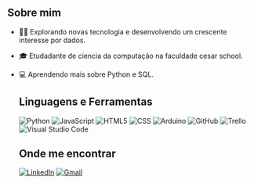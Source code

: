 ## Sobre mim

- 👩‍💻 Explorando novas tecnologia e desenvolvendo um crescente interesse por dados.
- 🎓 Etudadante de ciencia da computação na faculdade cesar school.
- 💻 Aprendendo mais sobre Python e SQL.

  ## Linguagens e Ferramentas
  

  ![Python](https://img.shields.io/badge/Python-3776ab?style=for-the-badge&logo=python&logoColor=white)
  ![JavaScript](https://img.shields.io/badge/-JavaScript-333333?style=flat&logo=javascript)
  ![HTML5](https://img.shields.io/badge/-HTML5-333333?style=flat&logo=HTML5)
  ![CSS](https://img.shields.io/badge/-CSS-333333?style=flat&logo=CSS3&logoColor=1572B6)
  ![Arduino](https://img.shields.io/badge/Arduino-00979D?style=for-the-badge&logo=arduino&logoColor=white)
  ![GitHub](https://img.shields.io/badge/-GitHub-333333?style=flat&logo=github)
  ![Trello](https://img.shields.io/badge/-Trello-333333?style=flat&logo=trello&logoColor=007ACC)
  ![Visual Studio Code](https://img.shields.io/badge/-Visual%20Studio%20Code-333333?style=flat&logo=visual-studio-code&logoColor=007ACC)

  ## Onde me encontrar
   <p align="left">
     <a href="#" title="LinkedIn">
     <img src="https://img.shields.io/badge/-Linkedin-0e76a8?style=flat-square&logo=Linkedin&logoColor=white&link=www.linkedin.com/in/vitóriagabriellejaneiro" alt="LinkedIn"/></a>
     <a href="#" title="Gmail">
     <img src="https://img.shields.io/badge/-Gmail-FF0000?style=flat-square&labelColor=FF0000&logo=gmail&logoColor=white&link=gabyvitoria171205@gmail.com" alt="Gmail"/></a>
   </p>
  

  

  




